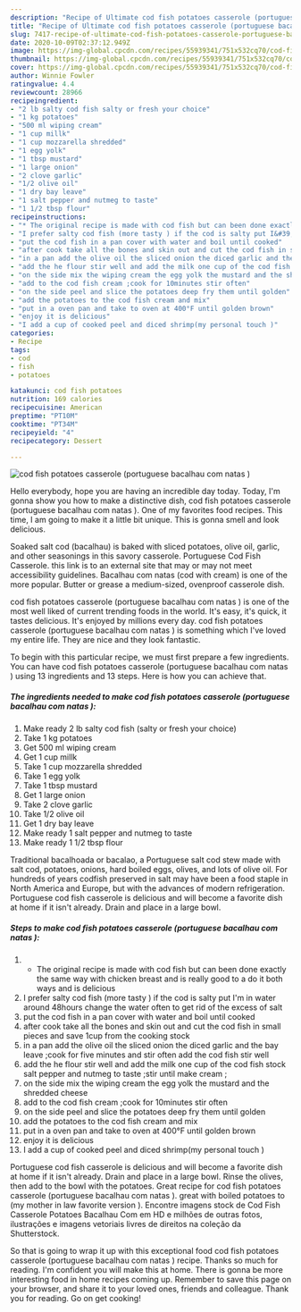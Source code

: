 ```yaml
---
description: "Recipe of Ultimate cod fish potatoes casserole (portuguese bacalhau com natas )"
title: "Recipe of Ultimate cod fish potatoes casserole (portuguese bacalhau com natas )"
slug: 7417-recipe-of-ultimate-cod-fish-potatoes-casserole-portuguese-bacalhau-com-natas
date: 2020-10-09T02:37:12.949Z
image: https://img-global.cpcdn.com/recipes/55939341/751x532cq70/cod-fish-potatoes-casserole-portuguese-bacalhau-com-natas-recipe-main-photo.jpg
thumbnail: https://img-global.cpcdn.com/recipes/55939341/751x532cq70/cod-fish-potatoes-casserole-portuguese-bacalhau-com-natas-recipe-main-photo.jpg
cover: https://img-global.cpcdn.com/recipes/55939341/751x532cq70/cod-fish-potatoes-casserole-portuguese-bacalhau-com-natas-recipe-main-photo.jpg
author: Winnie Fowler
ratingvalue: 4.4
reviewcount: 28966
recipeingredient:
- "2 lb salty cod fish salty or fresh your choice"
- "1 kg potatoes"
- "500 ml wiping cream"
- "1 cup millk"
- "1 cup mozzarella shredded"
- "1 egg yolk"
- "1 tbsp mustard"
- "1 large onion"
- "2 clove garlic"
- "1/2 olive oil"
- "1 dry bay leave"
- "1 salt pepper and nutmeg to taste"
- "1 1/2 tbsp flour"
recipeinstructions:
- "* The original recipe is made with cod fish but can been done exactly the same way with chicken breast and is really good to a do it both ways and is delicious"
- "I prefer salty cod fish (more tasty ) if the cod is salty put I&#39;m in water around 48hours change the water often to get rid of the excess of salt"
- "put the cod fish in a pan cover with water and boil until cooked"
- "after cook take all the bones and skin out and cut the cod fish in small pieces and save 1cup from the cooking stock"
- "in a pan add the olive oil the sliced onion the diced garlic and the bay leave ;cook for five minutes and stir often add the cod fish stir well"
- "add the he flour stir well and add the milk one cup of the cod fish stock salt pepper and nutmeg to taste ;stir until make cream ;"
- "on the side mix the wiping cream the egg yolk the mustard and the shredded cheese"
- "add to the cod fish cream ;cook for 10minutes stir often"
- "on the side peel and slice the potatoes deep fry them until golden"
- "add the potatoes to the cod fish cream and mix"
- "put in a oven pan and take to oven at 400°F until golden brown"
- "enjoy it is delicious"
- "I add a cup of cooked peel and diced shrimp(my personal touch )"
categories:
- Recipe
tags:
- cod
- fish
- potatoes

katakunci: cod fish potatoes 
nutrition: 169 calories
recipecuisine: American
preptime: "PT10M"
cooktime: "PT34M"
recipeyield: "4"
recipecategory: Dessert

---
```



![cod fish potatoes casserole (portuguese bacalhau com natas )](https://img-global.cpcdn.com/recipes/55939341/751x532cq70/cod-fish-potatoes-casserole-portuguese-bacalhau-com-natas-recipe-main-photo.jpg)

Hello everybody, hope you are having an incredible day today. Today, I'm gonna show you how to make a distinctive dish, cod fish potatoes casserole (portuguese bacalhau com natas ). One of my favorites food recipes. This time, I am going to make it a little bit unique. This is gonna smell and look delicious.

Soaked salt cod (bacalhau) is baked with sliced potatoes, olive oil, garlic, and other seasonings in this savory casserole. Portuguese Cod Fish Casserole. this link is to an external site that may or may not meet accessibility guidelines. Bacalhau com natas (cod with cream) is one of the more popular. Butter or grease a medium-sized, ovenproof casserole dish.

cod fish potatoes casserole (portuguese bacalhau com natas ) is one of the most well liked of current trending foods in the world. It's easy, it's quick, it tastes delicious. It's enjoyed by millions every day. cod fish potatoes casserole (portuguese bacalhau com natas ) is something which I've loved my entire life. They are nice and they look fantastic.


To begin with this particular recipe, we must first prepare a few ingredients. You can have cod fish potatoes casserole (portuguese bacalhau com natas ) using 13 ingredients and 13 steps. Here is how you can achieve that.

<!--inarticleads1-->

##### The ingredients needed to make cod fish potatoes casserole (portuguese bacalhau com natas ):

1. Make ready 2 lb salty cod fish (salty or fresh your choice)
1. Take 1 kg potatoes
1. Get 500 ml wiping cream
1. Get 1 cup millk
1. Take 1 cup mozzarella shredded
1. Take 1 egg yolk
1. Take 1 tbsp mustard
1. Get 1 large onion
1. Take 2 clove garlic
1. Take 1/2 olive oil
1. Get 1 dry bay leave
1. Make ready 1 salt pepper and nutmeg to taste
1. Make ready 1 1/2 tbsp flour


Traditional bacalhoada or bacalao, a Portuguese salt cod stew made with salt cod, potatoes, onions, hard boiled eggs, olives, and lots of olive oil. For hundreds of years codfish preserved in salt may have been a food staple in North America and Europe, but with the advances of modern refrigeration. Portuguese cod fish casserole is delicious and will become a favorite dish at home if it isn&#39;t already. Drain and place in a large bowl. 

<!--inarticleads2-->

##### Steps to make cod fish potatoes casserole (portuguese bacalhau com natas ):

1. * The original recipe is made with cod fish but can been done exactly the same way with chicken breast and is really good to a do it both ways and is delicious
1. I prefer salty cod fish (more tasty ) if the cod is salty put I&#39;m in water around 48hours change the water often to get rid of the excess of salt
1. put the cod fish in a pan cover with water and boil until cooked
1. after cook take all the bones and skin out and cut the cod fish in small pieces and save 1cup from the cooking stock
1. in a pan add the olive oil the sliced onion the diced garlic and the bay leave ;cook for five minutes and stir often add the cod fish stir well
1. add the he flour stir well and add the milk one cup of the cod fish stock salt pepper and nutmeg to taste ;stir until make cream ;
1. on the side mix the wiping cream the egg yolk the mustard and the shredded cheese
1. add to the cod fish cream ;cook for 10minutes stir often
1. on the side peel and slice the potatoes deep fry them until golden
1. add the potatoes to the cod fish cream and mix
1. put in a oven pan and take to oven at 400°F until golden brown
1. enjoy it is delicious
1. I add a cup of cooked peel and diced shrimp(my personal touch )


Portuguese cod fish casserole is delicious and will become a favorite dish at home if it isn&#39;t already. Drain and place in a large bowl. Rinse the olives, then add to the bowl with the potatoes. Great recipe for cod fish potatoes casserole (portuguese bacalhau com natas ). great with boiled potatoes to (my mother in law favorite version ). Encontre imagens stock de Cod Fish Casserole Potatoes Bacalhau Com em HD e milhões de outras fotos, ilustrações e imagens vetoriais livres de direitos na coleção da Shutterstock. 

So that is going to wrap it up with this exceptional food cod fish potatoes casserole (portuguese bacalhau com natas ) recipe. Thanks so much for reading. I'm confident you will make this at home. There is gonna be more interesting food in home recipes coming up. Remember to save this page on your browser, and share it to your loved ones, friends and colleague. Thank you for reading. Go on get cooking!
